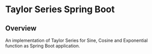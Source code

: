 # Taylor Series Spring Boot

## Overview

An implementation of Taylor Series for Sine, Cosine and Exponential function as Spring Boot application.